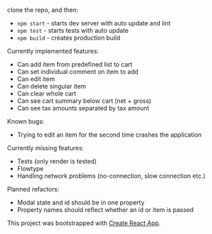 clone the repo, and then:

- `npm start` - starts dev server with auto update and lint
- `npm test` - starts tests with auto update
- `npm build` - creates production build

Currently implemented features:
- Can add item from predefined list to cart
- Can set individual comment on item to add
- Can edit item
- Can delete singular item
- Can clear whole cart
- Can see cart summary below cart (net + gross)
- Can see tax amounts separated by tax amount

Known bugs:
- Trying to edit an item for the second time crashes the application

Currently missing features:
- Tests (only render is tested)
- Flowtype
- Handling network problems (no-connection, slow connection etc.)

Planned refactors:
- Modal state and id should be in one property
- Property names should reflect whether an id or item is passed

This project was bootstrapped with [Create React App](https://github.com/facebookincubator/create-react-app).